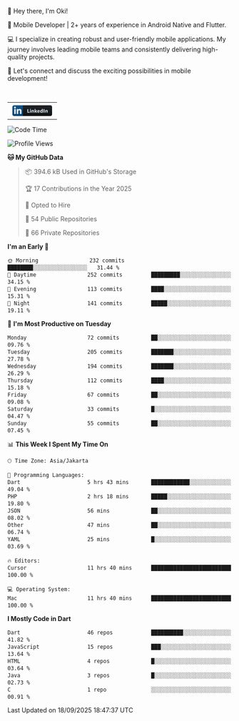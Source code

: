 <p>
 👋 Hey there, I'm Oki!

🚀 Mobile Developer | 2+ years of experience in Android Native and Flutter.

💻 I specialize in creating robust and user-friendly mobile applications. My journey involves leading mobile teams and consistently delivering high-quality projects.

🔗 Let's connect and discuss the exciting possibilities in mobile development!

<br>

<table style="border:none; border-collapse:collapse; cellspacing:0; cellpadding:0">
    <tr>
        <td>
           <a href="https://www.linkedin.com/in/oki-6ba305173/" target="_blank">
              <img src="https://github.com/inisialkey/inisialkey/blob/main/assets/linkedin.svg" alt="LinkedIn" style="vertical-align:top; margin:4px" height=24>
          </a>
        </td>
    </tr>
</table>

<!-- <br>

<!--START_SECTION:waka-->
![Code Time](http://img.shields.io/badge/Code%20Time-1%2C472%20hrs%2055%20mins-blue)

![Profile Views](http://img.shields.io/badge/Profile%20Views-0-blue)

**🐱 My GitHub Data** 

> 📦 394.6 kB Used in GitHub's Storage 
 > 
> 🏆 17 Contributions in the Year 2025
 > 
> 💼 Opted to Hire
 > 
> 📜 54 Public Repositories 
 > 
> 🔑 66 Private Repositories 
 > 
**I'm an Early 🐤** 

```text
🌞 Morning                232 commits         ████████░░░░░░░░░░░░░░░░░   31.44 % 
🌆 Daytime                252 commits         █████████░░░░░░░░░░░░░░░░   34.15 % 
🌃 Evening                113 commits         ████░░░░░░░░░░░░░░░░░░░░░   15.31 % 
🌙 Night                  141 commits         █████░░░░░░░░░░░░░░░░░░░░   19.11 % 
```
📅 **I'm Most Productive on Tuesday** 

```text
Monday                   72 commits          ██░░░░░░░░░░░░░░░░░░░░░░░   09.76 % 
Tuesday                  205 commits         ███████░░░░░░░░░░░░░░░░░░   27.78 % 
Wednesday                194 commits         ███████░░░░░░░░░░░░░░░░░░   26.29 % 
Thursday                 112 commits         ████░░░░░░░░░░░░░░░░░░░░░   15.18 % 
Friday                   67 commits          ██░░░░░░░░░░░░░░░░░░░░░░░   09.08 % 
Saturday                 33 commits          █░░░░░░░░░░░░░░░░░░░░░░░░   04.47 % 
Sunday                   55 commits          ██░░░░░░░░░░░░░░░░░░░░░░░   07.45 % 
```


📊 **This Week I Spent My Time On** 

```text
🕑︎ Time Zone: Asia/Jakarta

💬 Programming Languages: 
Dart                     5 hrs 43 mins       ████████████░░░░░░░░░░░░░   49.04 % 
PHP                      2 hrs 18 mins       █████░░░░░░░░░░░░░░░░░░░░   19.80 % 
JSON                     56 mins             ██░░░░░░░░░░░░░░░░░░░░░░░   08.02 % 
Other                    47 mins             ██░░░░░░░░░░░░░░░░░░░░░░░   06.74 % 
YAML                     25 mins             █░░░░░░░░░░░░░░░░░░░░░░░░   03.69 % 

🔥 Editors: 
Cursor                   11 hrs 40 mins      █████████████████████████   100.00 % 

💻 Operating System: 
Mac                      11 hrs 40 mins      █████████████████████████   100.00 % 
```

**I Mostly Code in Dart** 

```text
Dart                     46 repos            ██████████░░░░░░░░░░░░░░░   41.82 % 
JavaScript               15 repos            ███░░░░░░░░░░░░░░░░░░░░░░   13.64 % 
HTML                     4 repos             █░░░░░░░░░░░░░░░░░░░░░░░░   03.64 % 
Java                     3 repos             █░░░░░░░░░░░░░░░░░░░░░░░░   02.73 % 
C                        1 repo              ░░░░░░░░░░░░░░░░░░░░░░░░░   00.91 % 
```




 Last Updated on 18/09/2025 18:47:37 UTC
<!--END_SECTION:waka-->